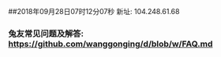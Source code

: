 ##2018年09月28日07时12分07秒 新址: 104.248.61.68
### 兔友常见问题及解答: https://github.com/wanggonging/d/blob/w/FAQ.md
